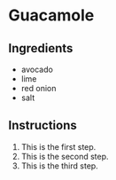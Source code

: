 # Guacamole
## Ingredients
- avocado
- lime
- red onion
- salt
## Instructions
1. This is the first step.
2. This is the second step.
3. This is the third step.
